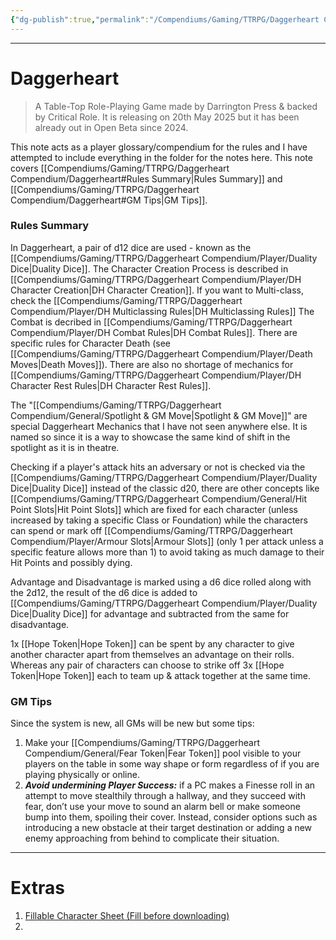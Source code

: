 ```yaml
---
{"dg-publish":true,"permalink":"/Compendiums/Gaming/TTRPG/Daggerheart Compendium/Daggerheart/","tags":["TTRPG"]}
---
```



---
# Daggerheart
> A Table-Top Role-Playing Game made by Darrington Press & backed by Critical Role. It is releasing on 20th May 2025 but it has been already out in Open Beta since 2024.

This note acts as a player glossary/compendium for the rules and I have attempted to include everything in the folder for the notes here.
This note covers [[Compendiums/Gaming/TTRPG/Daggerheart Compendium/Daggerheart#Rules Summary\|Rules Summary]] and [[Compendiums/Gaming/TTRPG/Daggerheart Compendium/Daggerheart#GM Tips\|GM Tips]].

### Rules Summary
In Daggerheart, a pair of d12 dice are used - known as the [[Compendiums/Gaming/TTRPG/Daggerheart Compendium/Player/Duality Dice\|Duality Dice]].
The Character Creation Process is described in [[Compendiums/Gaming/TTRPG/Daggerheart Compendium/Player/DH Character Creation\|DH Character Creation]].
If you want to Multi-class, check the [[Compendiums/Gaming/TTRPG/Daggerheart Compendium/Player/DH Multiclassing Rules\|DH Multiclassing Rules]]
The Combat is decribed in [[Compendiums/Gaming/TTRPG/Daggerheart Compendium/Player/DH Combat Rules\|DH Combat Rules]].
There are specific rules for Character Death (see [[Compendiums/Gaming/TTRPG/Daggerheart Compendium/Player/Death Moves\|Death Moves]]).
There are also no shortage of mechanics for [[Compendiums/Gaming/TTRPG/Daggerheart Compendium/Player/DH Character Rest Rules\|DH Character Rest Rules]].

The "[[Compendiums/Gaming/TTRPG/Daggerheart Compendium/General/Spotlight & GM Move\|Spotlight & GM Move]]" are special Daggerheart Mechanics that I have not seen anywhere else. It is named so since it is a way to showcase the same kind of shift in the spotlight as it is in theatre.

Checking if a player's attack hits an adversary or not is checked via the [[Compendiums/Gaming/TTRPG/Daggerheart Compendium/Player/Duality Dice\|Duality Dice]] instead of the classic d20, there are other concepts like [[Compendiums/Gaming/TTRPG/Daggerheart Compendium/General/Hit Point Slots\|Hit Point Slots]] which are fixed for each character (unless increased by taking a specific Class or Foundation) while the characters can spend or mark off [[Compendiums/Gaming/TTRPG/Daggerheart Compendium/Player/Armour Slots\|Armour Slots]] (only 1 per attack unless a specific feature allows more than 1) to avoid taking as much damage to their Hit Points and possibly dying. 

Advantage and Disadvantage is marked using a d6 dice rolled along with the 2d12, the result of the d6 dice is added to [[Compendiums/Gaming/TTRPG/Daggerheart Compendium/Player/Duality Dice\|Duality Dice]] for advantage and subtracted from the same for disadvantage.

1x [[Hope Token\|Hope Token]] can be spent by any character to give another character apart from themselves an advantage on their rolls. 
Whereas any pair of characters can choose to strike off 3x [[Hope Token\|Hope Token]] each to team up & attack together at the same time.

### GM Tips
Since the system is new, all GMs will be new but some tips:
1. Make your [[Compendiums/Gaming/TTRPG/Daggerheart Compendium/General/Fear Token\|Fear Token]] pool visible to your players on the table in some way shape or form regardless of if you are playing physically or online.
2. ***Avoid undermining Player Success:*** if a PC makes a Finesse roll in an attempt to move stealthily through a hallway, and they succeed with fear, don’t use your move to sound an alarm bell or make someone bump into them, spoiling their cover. Instead, consider options such as introducing a new obstacle at their target destination or adding a new enemy approaching from behind to complicate their situation.

---
# Extras
1. [Fillable Character Sheet (Fill before downloading)](https://content.demiplane.com/nexus/daggerheart/character/pdf/acc63d2c-d885-4188-9d97-17fd9bcfbb0b-default.pdf)
2. 